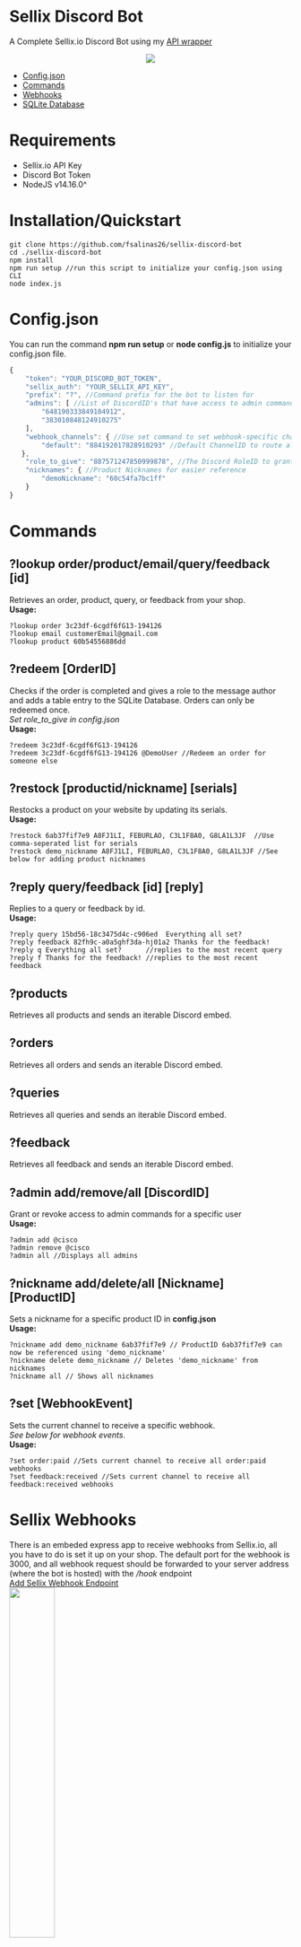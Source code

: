 # Sellix Discord Bot
A Complete Sellix.io Discord Bot using my [API wrapper](https://github.com/fsalinas26/sellix-api-wrapper)  
<p align="center">
  <img src="https://i.gyazo.com/0943bf2926d9221f493fe2b6785080f6.png">
</p>

* [Config.json](https://github.com/fsalinas26/sellix-discord-bot#config.json)
* [Commands](https://github.com/fsalinas26/sellix-discord-bot#commands)
* [Webhooks](https://github.com/fsalinas26/sellix-discord-bot#sellix-webhooks)
* [SQLite Database](https://github.com/fsalinas26/sellix-discord-bot#sqlite-database)

# Requirements
* Sellix.io API Key
* Discord Bot Token
* NodeJS v14.16.0^


# Installation/Quickstart
```
git clone https://github.com/fsalinas26/sellix-discord-bot  
cd ./sellix-discord-bot  
npm install  
npm run setup //run this script to initialize your config.json using CLI  
node index.js  
```

# Config.json  
You can run the command **npm run setup** or **node config.js** to initialize your config.json file.  
```js
{
 	"token": "YOUR_DISCORD_BOT_TOKEN",
 	"sellix_auth": "YOUR_SELLIX_API_KEY",
 	"prefix": "?", //Command prefix for the bot to listen for
 	"admins": [ //List of DiscordID's that have access to admin commands
 	 	"648190333849104912",
 	 	"383010848124910275"
 	],
 	"webhook_channels": { //Use set command to set webhook-specific channels
 	 	"default": "884192017828910293" //Default ChannelID to route all webhook events
   },
 	"role_to_give": "887571247850999878", //The Discord RoleID to grant users when they redeem a completed order.
 	"nicknames": { //Product Nicknames for easier reference
 	 	"demoNickname": "60c54fa7bc1ff"
 	}
}
```


# Commands

## ?lookup order/product/email/query/feedback [id]
Retrieves an order, product, query, or feedback from your shop.  
**Usage:**  
```
?lookup order 3c23df-6cgdf6fG13-194126  
?lookup email customerEmail@gmail.com  
?lookup product 60b54556886dd  
```

## ?redeem [OrderID]
Checks if the order is completed and gives a role to the message author and adds a table entry to the SQLite Database. Orders can only be redeemed once.  
*Set role_to_give in config.json*  
**Usage:**  
```
?redeem 3c23df-6cgdf6fG13-194126
?redeem 3c23df-6cgdf6fG13-194126 @DemoUser //Redeem an order for someone else
```

## ?restock [productid/nickname] [serials]
Restocks a product on your website by updating its serials.  
**Usage:**  
```
?restock 6ab37fif7e9 A8FJ1LI, FEBURLAO, C3L1F8A0, G8LA1L3JF  //Use comma-seperated list for serials  
?restock demo_nickname A8FJ1LI, FEBURLAO, C3L1F8A0, G8LA1L3JF //See below for adding product nicknames
```


## ?reply query/feedback [id] [reply] 
Replies to a query or feedback by id.  
**Usage:**
```
?reply query 15bd56-18c3475d4c-c906ed  Everything all set?
?reply feedback 82fh9c-a0a5ghf3da-hj01a2 Thanks for the feedback!
?reply q Everything all set?      //replies to the most recent query
?reply f Thanks for the feedback! //replies to the most recent feedback
```

## ?products  
Retrieves all products and sends an iterable Discord embed.

## ?orders  
Retrieves all orders and sends an iterable Discord embed.  

## ?queries  
Retrieves all queries and sends an iterable Discord embed.

## ?feedback  
Retrieves all feedback and sends an iterable Discord embed.

## ?admin add/remove/all [DiscordID]
Grant or revoke access to admin commands for a specific user  
**Usage:**  
```
?admin add @cisco
?admin remove @cisco
?admin all //Displays all admins
```

## ?nickname add/delete/all [Nickname] [ProductID] 
Sets a nickname for a specific product ID in **config.json**  
**Usage:**
```
?nickname add demo_nickname 6ab37fif7e9 // ProductID 6ab37fif7e9 can now be referenced using 'demo_nickname'
?nickname delete demo_nickname // Deletes 'demo_nickname' from nicknames
?nickname all // Shows all nicknames
```

## ?set [WebhookEvent]  
Sets the current channel to receive a specific webhook.  
*See below for webhook events.*  
**Usage:**
```
?set order:paid //Sets current channel to receive all order:paid webhooks
?set feedback:received //Sets current channel to receive all feedback:received webhooks
```


# Sellix Webhooks  
There is an embeded express app to receive webhooks from Sellix.io, all you have to do is set it up on your shop. The default port for the webhook is 3000, and all webhook request should be forwarded to your server address (where the bot is hosted) with the */hook* endpoint  
[Add Sellix Webhook Endpoint](https://dashboard.sellix.io/developer/webhooks/all)  
<img width="40%" height="40%" src="https://i.gyazo.com/b73509330ed011f94e1a03e9be34902e.png">

Current supported webhook events are **order:paid**, **feedback:received**, **query:created**, **query:replied**, **product:stock**, **order:disputed**  
[See here for more info on Sellix Webhooks](https://developers.sellix.io/documentation#webhooks)  

# Database
When an OrderID is [redeemed](https://github.com/fsalinas26/sellix-discord-bot#redeem-orderid), the user will be given the role specified in config.json (*role_to_give*). A new table entry will also be inserted into the SQLite Database containing the OrderID, DiscordID, Date Redeemed, and Expiry Date. *The Expiry Date is by default set to 30 days from when the invoice was redeemed.* However, you can manually set a users expiry date using the *?database expire* command below.  
## ?database find/remove/set/expire/refresh/all [DiscordID/OrderID]  
**Usage**  
```
?database find @cisco //Find a table entry by DiscordID 
?database find 3c23df-6cgdf6fG13-194126 //Find a table entry by OrderID
?database remove 3c23df-6cgdf6fG13-194126 //Removes table entry from database by OrderID
?database all //Displays All Table Entries
?database refresh //Remove roles from all expired database entries
?database expire @cisco 15//Sets expiry date for table entry to 15 days from current day.
```

